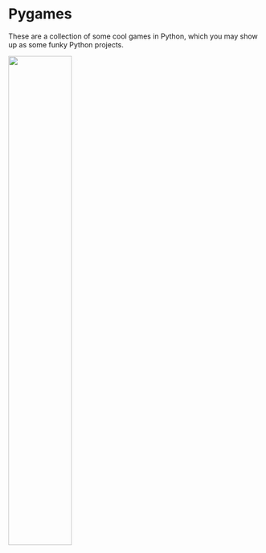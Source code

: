 # Pygames
These are a collection of some cool games in Python, which you may show up as some funky Python projects. 

<img src="https://i.dlpng.com/static/png/7065700_preview.png" width=50%>
